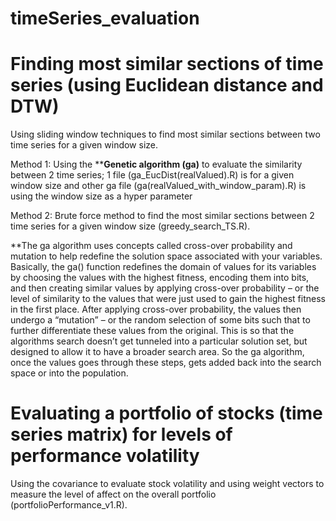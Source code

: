 # timeSeries_evaluation

# Finding most similar sections of time series (using Euclidean distance and DTW)
Using sliding window techniques to find most similar sections between two time series for a given window size.

Method 1: Using the ****Genetic algorithm (ga)** to evaluate the similarity between 2 time series; 1 file (ga_EucDist(realValued).R) is for a given window size and other ga file (ga(realValued_with_window_param).R) is using the window size as a hyper parameter 

Method 2: Brute force method to find the most similar sections between 2 time series for a given window size (greedy_search_TS.R). 

**The ga algorithm uses concepts called cross-over probability and mutation to help redefine the solution space associated with your variables.  Basically, the ga() function redefines the domain of values for its variables by choosing the values with the highest fitness, encoding them into bits, and then creating similar values by applying cross-over probability – or the level of similarity to the values that were just used to gain the highest fitness in the first place.  After applying cross-over probability, the values then undergo a “mutation” – or the random selection of some bits such that to further differentiate these values from the original.  This is so that the algorithms search doesn’t get tunneled into a particular solution set, but designed to allow it to have a broader search area.  So the ga algorithm, once the values goes through these steps, gets added back into the search space or into the population. 


# Evaluating a portfolio of stocks (time series matrix) for levels of performance volatility
Using the covariance to evaluate stock volatility and using weight vectors to measure the level of affect on the overall portfolio (portfolioPerformance_v1.R).   

